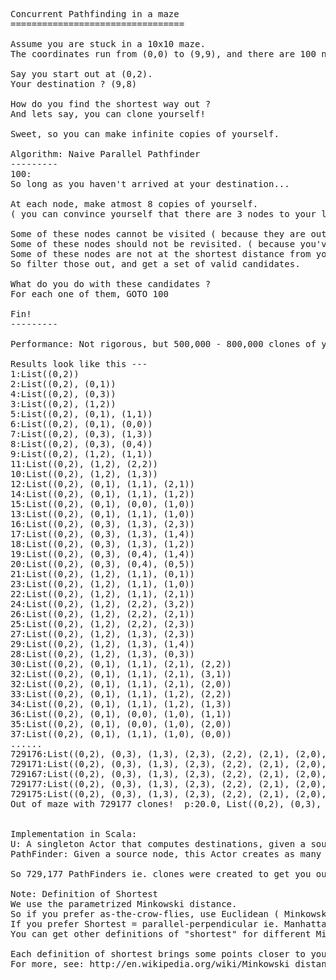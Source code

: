 <pre>
Concurrent Pathfinding in a maze
=================================

Assume you are stuck in a 10x10 maze. 
The coordinates run from (0,0) to (9,9), and there are 100 nodes.

Say you start out at (0,2).
Your destination ? (9,8)

How do you find the shortest way out ?
And lets say, you can clone yourself!

Sweet, so you can make infinite copies of yourself.

Algorithm: Naive Parallel Pathfinder
---------
100:
So long as you haven't arrived at your destination...

At each node, make atmost 8 copies of yourself.
( you can convince yourself that there are 3 nodes to your left, 3 to your right, 1 above & 1 below you. )

Some of these nodes cannot be visited ( because they are outside the maze boundary)
Some of these nodes should not be revisited. ( because you've already been there )
Some of these nodes are not at the shortest distance from you ( for some definition of shortest )
So filter those out, and get a set of valid candidates.

What do you do with these candidates ?
For each one of them, GOTO 100

Fin!
---------

Performance: Not rigorous, but 500,000 - 800,000 clones of yourself seems to be enough to get out of the maze.

Results look like this ---
1:List((0,2))
2:List((0,2), (0,1))
4:List((0,2), (0,3))
3:List((0,2), (1,2))
5:List((0,2), (0,1), (1,1))
6:List((0,2), (0,1), (0,0))
7:List((0,2), (0,3), (1,3))
8:List((0,2), (0,3), (0,4))
9:List((0,2), (1,2), (1,1))
11:List((0,2), (1,2), (2,2))
10:List((0,2), (1,2), (1,3))
12:List((0,2), (0,1), (1,1), (2,1))
14:List((0,2), (0,1), (1,1), (1,2))
15:List((0,2), (0,1), (0,0), (1,0))
13:List((0,2), (0,1), (1,1), (1,0))
16:List((0,2), (0,3), (1,3), (2,3))
17:List((0,2), (0,3), (1,3), (1,4))
18:List((0,2), (0,3), (1,3), (1,2))
19:List((0,2), (0,3), (0,4), (1,4))
20:List((0,2), (0,3), (0,4), (0,5))
21:List((0,2), (1,2), (1,1), (0,1))
23:List((0,2), (1,2), (1,1), (1,0))
22:List((0,2), (1,2), (1,1), (2,1))
24:List((0,2), (1,2), (2,2), (3,2))
26:List((0,2), (1,2), (2,2), (2,1))
25:List((0,2), (1,2), (2,2), (2,3))
27:List((0,2), (1,2), (1,3), (2,3))
29:List((0,2), (1,2), (1,3), (1,4))
28:List((0,2), (1,2), (1,3), (0,3))
30:List((0,2), (0,1), (1,1), (2,1), (2,2))
32:List((0,2), (0,1), (1,1), (2,1), (3,1))
32:List((0,2), (0,1), (1,1), (2,1), (2,0))
33:List((0,2), (0,1), (1,1), (1,2), (2,2))
34:List((0,2), (0,1), (1,1), (1,2), (1,3))
36:List((0,2), (0,1), (0,0), (1,0), (1,1))
35:List((0,2), (0,1), (0,0), (1,0), (2,0))
37:List((0,2), (0,1), (1,1), (1,0), (0,0))
......
729176:List((0,2), (0,3), (1,3), (2,3), (2,2), (2,1), (2,0), (3,0), (4,0), (5,0), (6,0), (7,0), (7,1), (7,2), (6,2), (5,2))
729171:List((0,2), (0,3), (1,3), (2,3), (2,2), (2,1), (2,0), (3,0), (4,0), (5,0), (6,0), (7,0), (7,1), (7,2), (8,2), (9,2))
729167:List((0,2), (0,3), (1,3), (2,3), (2,2), (2,1), (2,0), (3,0), (4,0), (5,0), (6,0), (7,0), (7,1), (6,1), (6,2), (7,2))
729177:List((0,2), (0,3), (1,3), (2,3), (2,2), (2,1), (2,0), (3,0), (4,0), (5,0), (6,0), (7,0), (7,1), (7,2), (6,2), (6,3))
729175:List((0,2), (0,3), (1,3), (2,3), (2,2), (2,1), (2,0), (3,0), (4,0), (5,0), (6,0), (7,0), (7,1), (7,2), (6,2), (6,1))
Out of maze with 729177 clones!  p:20.0, List((0,2), (0,3), (1,3), (2,3), (2,4), (3,4), (3,5), (4,5), (4,6), (5,6), (5,7), (6,7), (7,7), (8,7), (9,7), (9,8))


Implementation in Scala:
U: A singleton Actor that computes destinations, given a source node.
PathFinder: Given a source node, this Actor creates as many PathFinders as there are destinations.

So 729,177 PathFinders ie. clones were created to get you out of the maze.

Note: Definition of Shortest
We use the parametrized Minkowski distance.
So if you prefer as-the-crow-flies, use Euclidean ( Minkowski 2 )
If you prefer Shortest = parallel-perpendicular ie. Manhattan metric, use Minkowski 1
You can get other definitions of "shortest" for different Minkowski params.

Each definition of shortest brings some points closer to you than others.
For more, see: http://en.wikipedia.org/wiki/Minkowski_distance
</pre>












